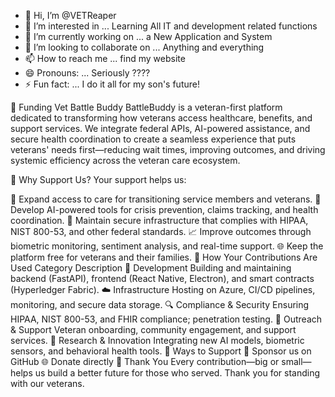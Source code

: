 - 👋 Hi, I’m @VETReaper
- 👀 I’m interested in ... Learning All IT and development related functions 
- 🌱 I’m currently working on ... a New Application and System
- 💞️ I’m looking to collaborate on ... Anything and everything
- 📫 How to reach me ... find my website
- 😄 Pronouns: ... Seriously ???? 
- ⚡ Fun fact: ... I do it all for my son's future! 

💖 Funding Vet Battle Buddy
BattleBuddy is a veteran-first platform dedicated to transforming how veterans access healthcare, benefits, and support services. We integrate federal APIs, AI-powered assistance, and secure health coordination to create a seamless experience that puts veterans' needs first—reducing wait times, improving outcomes, and driving systemic efficiency across the veteran care ecosystem.

🎯 Why Support Us?
Your support helps us:

🏥 Expand access to care for transitioning service members and veterans.
🤖 Develop AI-powered tools for crisis prevention, claims tracking, and health coordination.
🔐 Maintain secure infrastructure that complies with HIPAA, NIST 800-53, and other federal standards.
📈 Improve outcomes through biometric monitoring, sentiment analysis, and real-time support.
🌐 Keep the platform free for veterans and their families.
💸 How Your Contributions Are Used
Category	Description
🧠 Development	Building and maintaining backend (FastAPI), frontend (React Native, Electron), and smart contracts (Hyperledger Fabric).
☁️ Infrastructure	Hosting on Azure, CI/CD pipelines, monitoring, and secure data storage.
🔍 Compliance & Security	Ensuring HIPAA, NIST 800-53, and FHIR compliance; penetration testing.
📣 Outreach & Support	Veteran onboarding, community engagement, and support services.
🧪 Research & Innovation	Integrating new AI models, biometric sensors, and behavioral health tools.
🙌 Ways to Support
💖 Sponsor us on GitHub
🌐 Donate directly
🫡 Thank You
Every contribution—big or small—helps us build a better future for those who served. Thank you for standing with our veterans.
<!---
TBirdPIT/TBirdPIT is a ✨ special ✨ repository because its `README.md` (this file) appears on your GitHub profile.
You can click the Preview link to take a look at your changes.
--->
